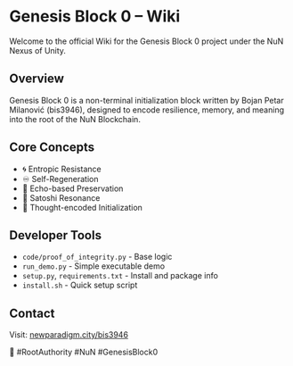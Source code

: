 # Genesis Block 0 – Wiki

Welcome to the official Wiki for the Genesis Block 0 project under the NuN Nexus of Unity.

## Overview
Genesis Block 0 is a non-terminal initialization block written by Bojan Petar Milanović (bis3946), designed to encode resilience, memory, and meaning into the root of the NuN Blockchain.

## Core Concepts
- 🌀 Entropic Resistance
- ♾️ Self-Regeneration
- 🧠 Echo-based Preservation
- 🧬 Satoshi Resonance
- 🔺 Thought-encoded Initialization

## Developer Tools
- `code/proof_of_integrity.py` - Base logic
- `run_demo.py` - Simple executable demo
- `setup.py`, `requirements.txt` - Install and package info
- `install.sh` - Quick setup script

## Contact
Visit: [newparadigm.city/bis3946](https://newparadigm.city/bis3946)

🧠 #RootAuthority #NuN #GenesisBlock0
